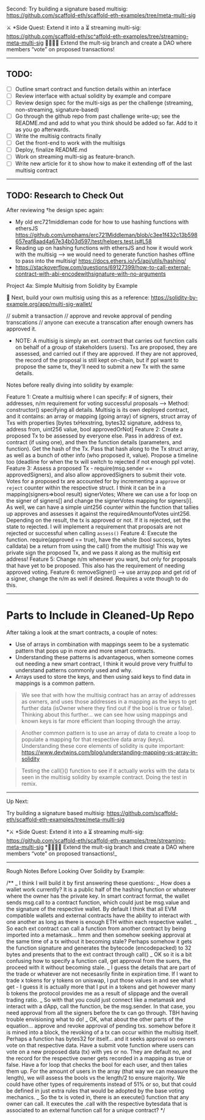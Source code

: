 Second: Try building a signature based multisig: https://github.com/scaffold-eth/scaffold-eth-examples/tree/meta-multi-sig

⚔️ \*Side Quest: Extend it into a ⏳ streaming multi-sig: https://github.com/scaffold-eth/sc^affold-eth-examples/tree/streaming-meta-multi-sig
👩‍👩‍👧‍👧 Extend the mult-sig branch and create a DAO where members “vote” on proposed transactions!

---

## TODO:

- [ ] Outline smart contract and function details within an interface
- [ ] Review interface with actual solidity by example and compare
- [ ] Review design spec for the multi-sigs as per the challenge (streaming, non-streaming, signature-based)
- [ ] Go through the github repo from past challenge write-up; see the README.md and add to what you think should be added so far. Add to it as you go afterwards.
- [ ] Write the multisig contracts finally
- [ ] Get the front-end to work with the multisigs
- [ ] Deploy, finalize README.md
- [ ] Work on streaming multi-sig as feature-branch.
- [ ] Write new article for it to show how to make it extending off of the last multisig contract

---

## TODO: Research to Check Out

After reviewing †he design spec again:

- My old erc721middleman code for how to use hashing functions with ethersJS
  https://github.com/umphams/erc721Middleman/blob/c3ee1f432c13b598657eaf8aad4a67e34b03d597/test/helpers.test.js#L58
- Reading up on hashing functions with ethersJS and how it would work with the multisig --> we would need to generate function hashes offline to pass into the multisig! https://docs.ethers.io/v5/api/utils/hashing/
- https://stackoverflow.com/questions/69127399/how-to-call-external-contract-with-abi-encodewithsignature-with-no-arguments

Project 4a: Simple Multisig from Solidity by Example

👛 Next, build your own multisig using this as a reference: https://solidity-by-example.org/app/multi-sig-wallet/

// submit a transaction
// approve and revoke approval of pending transcations
// anyone can execute a transcation after enough owners has approved it.

- NOTE: A multisig is simply an ext. contract that carries out function calls on behalf of a group of stakeholders (users). Txs are proposed, they are assessed, and carried out if they are approved. If they are not approved, the record of the proposal is still kept on-chain, but if ppl want to propose the same tx, they'll need to submit a new Tx with the same details.

Notes before really diving into solidity by example:

Feature 1: Create a multisig where I can specify: # of signers, their addresses, n/m requirement for voting successful proposals --> Method: constructor() specifying all details. Multisig is its own deployed contract, and it contains: an array or mapping (going array) of signers, struct array of Txs with properties [bytes txHexstring, bytes32 signature, address to, address from, uint256 value, bool approvedOrNot]
Feature 2: Create a proposed Tx to be assessed by everyone else. Pass in address of ext. contract (if using one), and then the function details (parameters, and function). Get the hash of the Tx. Pass that hash along to the Tx struct array, as well as a bunch of other info (who proposed it, value). Propose a timeline too (deadline for when the tx will switch to rejected if not enough ppl vote).
Feature 3: Assess a proposed Tx - require(msg.sender == approvedSigners), and also allow approvedSigners to submit their vote. Votes for a proposed tx are accounted for by incrementing a `approve` or `reject` counter within the respective struct. I think it can be in a mapping(signers=>bool result) signerVotes; Where we can use a for loop on the signer of signers[] and change the signerVotes mapping for signers[i]. As well, we can have a simple uint256 counter within the function that tallies up approves and assesses it against the requiredAmountofVotes uint256. Depending on the result, the tx is approved or not. If it is rejected, set the state to rejected. I will implement a requirement that proposals are not rejected or successful when calling `assess()`
Feature 4: Execute the function. require(approved == true), have the whole (bool success, bytes calldata) be a return from using the call() from the multisig! This way we private sign the proposed Tx, and we pass it along as the multisig ext address!
Feature 5: Change n/m whenever you want, but only for proposals that have yet to be proposed. This also has the requirement of needing approved voting.
Feature 6: removeSigner() --> use array.pop and get rid of a signer, change the n/m as well if desired. Requires a vote though to do this.

---

# Parts to Include in Cleaned-Up Repo

After taking a look at the smart contracts, a couple of notes:

- Use of arrays in combination with mappings seem to be a systematic pattern that pops up in more and more smart contracts.
- Understanding these patterns is advantageous, when someone comes out needing a new smart contract, I think it would prove very fruitful to understand patterns commonly used and why.
- Arrays used to store the keys, and then using said keys to find data in mappings is a common pattern.

> We see that with how the multisig contract has an array of addresses as owners, and uses those addresses in a mapping as the keys to get further data (isOwner where they find out if the bool is true or false). Thinking about this further... we can see how using mappings and known keys is far more efficient than looping through the array.

> Another common pattern is to use an array of data to create a loop to populate a mapping for that respective data array (keys). Understanding these core elements of solidity is quite important: https://www.devtwins.com/blog/understanding-mapping-vs-array-in-solidity

> Testing the call{}() function to see if it actually works with the data tx seen in the multisig solidity by example contract. Doing the test in remix.

---

Up Next:

Try building a signature based multisig: https://github.com/scaffold-eth/scaffold-eth-examples/tree/meta-multi-sig

*⚔️ \*Side Quest: Extend it into a ⏳ streaming multi-sig: https://github.com/scaffold-eth/scaffold-eth-examples/tree/streaming-meta-multi-sig
*👩‍👩‍👧‍👧 Extend the mult-sig branch and create a DAO where members “vote” on proposed transactions!\_

---

Rough Notes Before Looking Over Solidity by Example:

/\*\*
_ I think I will build it by first answering these questions:
_ How does a wallet work currently? It is a public half of the hashing function or whatever where the owner has the private key. In smart contract format, the wallet sends msg.call to a contract function, which could just be msg.value and the signature of the respective wallet. By default I think that all EVM compatible wallets and external contracts have the ability to interact with one another as long as there is enough ETH within each respective wallet.
_ So each ext contract can call a function from another contract by being imported into a metamask... hmm and then somehow seeking approval at the same time of a tx without it becoming stale? Perhaps somehow it gets the function signature and generates the bytecode (encodepacked) to 32 bytes and presents that to the ext contract through call()
_ OK so it is a bit confusing how to specify a function call, get approval from the suers, the proceed with it without becoming stale.
_ I guess the details that are part of the trade or whatever are not necesasrily finite in expiration time. If I want to trade x tokens for y tokens on uniswap, I put those values in and see what I get - I guess it is actually more that I put in a tokens and get however many b tokens the protocol provides me as a result of slippage and the overall trading ratio.
_ So with that you could just connect like a metamask and interact with a dApp, call the function, be the msg.sender. In that case, you need approval from all the signers before the tx can go through. TBH having trouble envisioning what to do!
_ OK, what about the other parts of the equation... approve and revoke approval of pending txs. somehow before it is mined into a block, the revoking of a tx can occur within the multisig itself. Perhaps a function has bytes32 for itself... and it seeks approval so owners vote on that respective data. Have a submit vote function where users can vote on a new proposed data (tx) with yes or no. They are default no, and the record for the respective owner gets recorded in a mapping as true or false. Have a for loop that checks the bool for each user, and then talies them up. For the amount of users in the array (that way we can measure the length), we will assess the bools vs the length/2 to ensure majority. We could have other types of requirements instead of 51% or so, but that could be defined in just extra rules that would be adopted by the base voting mechanics.
_ So the tx is voted in, there is an execute() function that any owner can call. It executes the .call with the respective bytesdata that is associated to an external function call for a unique contract?
\*/
